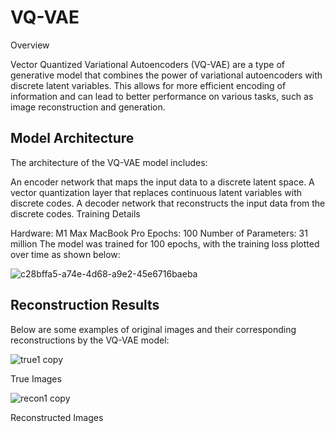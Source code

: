 # VQ-VAE
 Overview

Vector Quantized Variational Autoencoders (VQ-VAE) are a type of generative model that combines the power of variational autoencoders with discrete latent variables. This allows for more efficient encoding of information and can lead to better performance on various tasks, such as image reconstruction and generation.

## Model Architecture

The architecture of the VQ-VAE model includes:

An encoder network that maps the input data to a discrete latent space.
A vector quantization layer that replaces continuous latent variables with discrete codes.
A decoder network that reconstructs the input data from the discrete codes.
Training Details

Hardware: M1 Max MacBook Pro
Epochs: 100
Number of Parameters: 31 million
The model was trained for 100 epochs, with the training loss plotted over time as shown below:

![c28bffa5-a74e-4d68-a9e2-45e6716baeba](https://github.com/user-attachments/assets/8c029c9b-fcd0-4229-bdf5-5a8b4cb4b2ce)

## Reconstruction Results

Below are some examples of original images and their corresponding reconstructions by the VQ-VAE model:

![true1 copy](https://github.com/user-attachments/assets/c6770715-8256-4dbe-be3b-0c06378ae760)

True Images

![recon1 copy](https://github.com/user-attachments/assets/7dd93aac-f6ae-4fb7-b8bd-bbb95aa5945c)

Reconstructed Images


